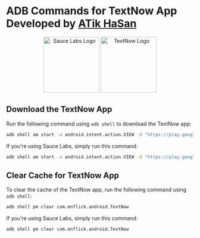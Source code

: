 # ADB Commands for TextNow App Developed by [ATik HaSan](https://atikhasan.com)

<p align="center">
  <img src="https://raw.githubusercontent.com/atikhasan392/textnow/refs/heads/main/logo/saucelabs-logo.png" alt="Sauce Labs Logo" width="150">
  <img src="https://raw.githubusercontent.com/atikhasan392/textnow/refs/heads/main/logo/textnow-logo.png" alt="TextNow Logo" width="150">
  
</p>

## Download the TextNow App
Run the following command using `adb shell` to download the TextNow app:

```bash
adb shell am start -a android.intent.action.VIEW -d "https://play.google.com/store/apps/details?id=com.enflick.android.TextNow"
```

If you're using Sauce Labs, simply run this command:

```bash
adb shell am start -a android.intent.action.VIEW -d "https://play.google.com/store/apps/details?id=com.enflick.android.TextNow"
```

## Clear Cache for TextNow App
To clear the cache of the TextNow app, run the following command using `adb shell`:

```bash
adb shell pm clear com.enflick.android.TextNow
```

If you're using Sauce Labs, simply run this command:

```bash
adb shell pm clear com.enflick.android.TextNow
